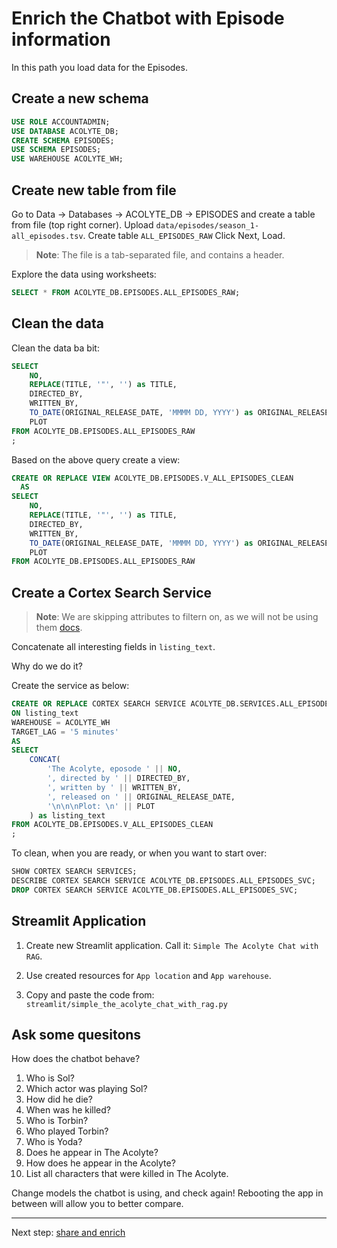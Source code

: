 # Enrich the Chatbot with Episode information

In this path you load data for the Episodes.

## Create a new schema

```sql
USE ROLE ACCOUNTADMIN;
USE DATABASE ACOLYTE_DB;
CREATE SCHEMA EPISODES;
USE SCHEMA EPISODES;
USE WAREHOUSE ACOLYTE_WH;
```

## Create new table from file

Go to Data -> Databases -> ACOLYTE_DB -> EPISODES and create a table from file (top right corner).
Upload `data/episodes/season_1-all_episodes.tsv`.
Create table `ALL_EPISODES_RAW`
Click Next, Load.

> **Note**: The file is a tab-separated file, and contains a header.

Explore the data using worksheets:

```sql
SELECT * FROM ACOLYTE_DB.EPISODES.ALL_EPISODES_RAW;
```

## Clean the data

Clean the data ba bit:

```sql
SELECT
    NO,
    REPLACE(TITLE, '"', '') as TITLE,
    DIRECTED_BY,
    WRITTEN_BY,
    TO_DATE(ORIGINAL_RELEASE_DATE, 'MMMM DD, YYYY') as ORIGINAL_RELEASE_DATE,
    PLOT
FROM ACOLYTE_DB.EPISODES.ALL_EPISODES_RAW
;
```

Based on the above query create a view:

```sql
CREATE OR REPLACE VIEW ACOLYTE_DB.EPISODES.V_ALL_EPISODES_CLEAN
  AS
SELECT
    NO,
    REPLACE(TITLE, '"', '') as TITLE,
    DIRECTED_BY,
    WRITTEN_BY,
    TO_DATE(ORIGINAL_RELEASE_DATE, 'MMMM DD, YYYY') as ORIGINAL_RELEASE_DATE,
    PLOT
FROM ACOLYTE_DB.EPISODES.ALL_EPISODES_RAW
```

## Create a Cortex Search Service

> **Note**: We are skipping attributes to filtern on,
> as we will not be using them [docs](https://docs.snowflake.com/en/sql-reference/sql/create-cortex-search).

Concatenate all interesting fields in `listing_text`.

Why do we do it?

Create the service as below:

```sql
CREATE OR REPLACE CORTEX SEARCH SERVICE ACOLYTE_DB.SERVICES.ALL_EPISODES_SVC
ON listing_text
WAREHOUSE = ACOLYTE_WH
TARGET_LAG = '5 minutes'
AS
SELECT
    CONCAT(
        'The Acolyte, eposode ' || NO,
        ', directed by ' || DIRECTED_BY,
        ', written by ' || WRITTEN_BY,
        ', released on ' || ORIGINAL_RELEASE_DATE,
        '\n\n\nPlot: \n' || PLOT
    ) as listing_text
FROM ACOLYTE_DB.EPISODES.V_ALL_EPISODES_CLEAN
;
```

To clean, when you are ready, or when you want to start over:

```sql
SHOW CORTEX SEARCH SERVICES;
DESCRIBE CORTEX SEARCH SERVICE ACOLYTE_DB.EPISODES.ALL_EPISODES_SVC;
DROP CORTEX SEARCH SERVICE ACOLYTE_DB.EPISODES.ALL_EPISODES_SVC;
```

## Streamlit Application

1. Create new Streamlit application. Call it: `Simple The Acolyte Chat with RAG`.

1. Use created resources for `App location` and `App warehouse`.

1. Copy and paste the code from: `streamlit/simple_the_acolyte_chat_with_rag.py`

## Ask some quesitons

How does the chatbot behave?

1. Who is Sol?
1. Which actor was playing Sol?
1. How did he die?
1. When was he killed?
1. Who is Torbin?
1. Who played Torbin?
1. Who is Yoda?
1. Does he appear in The Acolyte?
1. How does he appear in the Acolyte?
1. List all characters that were killed in The Acolyte.

Change models the chatbot is using, and check again!
Rebooting the app in between will allow you to better
compare.

---

Next step: [share and enrich](Path_Episodes-Share.md)

